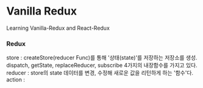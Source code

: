 # Vanilla Redux

Learning Vanilla-Redux and React-Redux

### Redux

store : createStore(reducer Func)를 통해 '상태(state)'를 저장하는 저장소를 생성. dispatch, getState, replaceReducer, subscribe 4가지의 내장함수를 가지고 있다.
reducer : store의 state 데이터를 변경, 수정해 새로운 값을 리턴하게 하는 '함수'다.
action :
